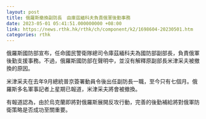 ```yaml
---
layout: post
title: 俄羅斯撤換副防長　由庫茲緬科夫負責俄軍後勤事務
date: 2023-05-01 05:41:51.000000000 +08:00
link: https://news.rthk.hk/rthk/ch/component/k2/1698604-20230501.htm
categories: rthk
---
```


俄羅斯國防部宣布，任命國民警衛隊總司令庫茲緬科夫為國防部副部長，負責俄軍後勤支援事務。不過，俄羅斯國防部在聲明中，並沒有解釋原副部長米津采夫被撤換的原因。

米津采夫在去年9月總統普京簽署動員令後出任副防長一職，至今只有七個月。俄羅斯多名軍事記者上星期已報道，米津采夫將會被撤換。

有報道認為，由於烏克蘭即將對俄羅斯展開反攻行動，完善的後勤補給將對俄軍防衛策略是否成功至關重要。
